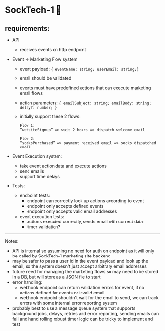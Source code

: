# SockTech-1 🧦

## requirements:

- API
  - receives events on http endpoint

- Event => Marketing Flow system
  - event payload: `{ eventName: string; userEmail: string;}`
  - email should be validated
  - events must have predefined actions that can execute marketing email flows
  - action parameters:
    `{ emailSubject: string; emailBody: string; delay?: number; }`
  - initially support these 2 flows:

        Flow 1:
        “websiteSignup” => wait 2 hours => dispatch welcome email

        Flow 2: 
        “socksPurchased” => payment received email => socks dispatched email

- Event Execution system:
  - take event action data and execute actions
  - send emails
  - support time delays

- Tests:
  - endpoint tests:
    - endpoint can correctly look up actions according to event
    - endpoint only accepts defined events
    - endpoint only accepts valid email addresses
  - event execution tests:
    - actions executed correctly, sends email with correct data
    - timer validation?

---

Notes:

- API is internal so assuming no need for auth on endpoint as it will only be
  called by SockTech-1 marketing site backend
- may be safer to pass a user id in the event payload and look up the email, so
  the system doesn't just accept arbitrary email addresses
- future need for managing the marketing flows so may need to be stored in a DB,
  but will store as a JSON file to start
- error handling:
  - webhook endpoint can return validation errors for event, if no actions
    defined for events or invalid email
  - webhook endpoint shouldn't wait for the email to send, we can track errors
    with some internal error reporting system
- probably best to use a message queue system that supports background jobs,
  delays, retries and error reporting, sending emails can fail and hand rolling
  robust timer logic can be tricky to implement and test
